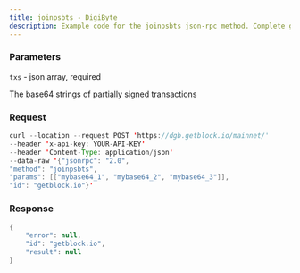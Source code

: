 ```yaml
---
title: joinpsbts - DigiByte
description: Example code for the joinpsbts json-rpc method. Сomplete guide on how to use joinpsbts json-rpc in GetBlock.io Web3 documentation.
---
```


### Parameters


`txs` - json array, required

The base64 strings of partially signed transactions

### Request

``` java
curl --location --request POST 'https://dgb.getblock.io/mainnet/' 
--header 'x-api-key: YOUR-API-KEY' 
--header 'Content-Type: application/json' 
--data-raw '{"jsonrpc": "2.0",
"method": "joinpsbts",
"params": [["mybase64_1", "mybase64_2", "mybase64_3"]],
"id": "getblock.io"}'
```

###  Response

``` java
{
    "error": null,
    "id": "getblock.io",
    "result": null
}
```

